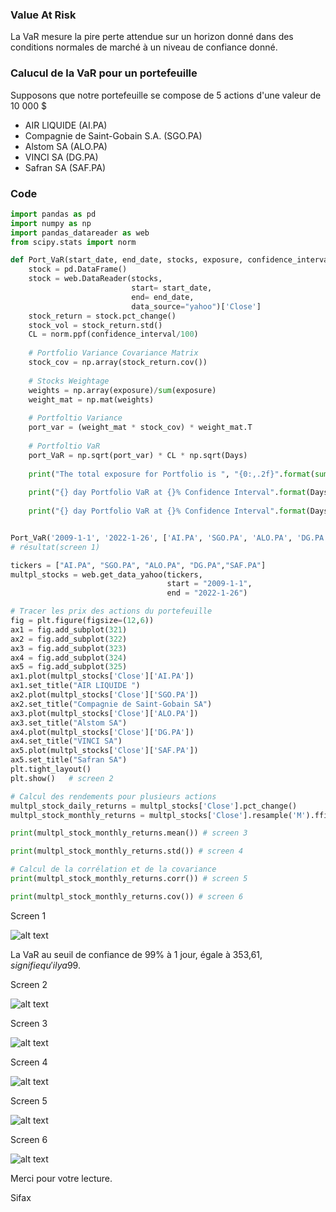 
### Value At Risk

La VaR mesure la pire perte attendue sur un horizon donné dans des conditions normales de marché à un niveau de confiance donné.

### Calucul de la VaR pour un portefeuille
Supposons que notre portefeuille se compose de 5 actions d'une valeur de 10 000 $ 
- AIR LIQUIDE (AI.PA) 
- Compagnie de Saint-Gobain S.A. (SGO.PA)
- Alstom SA (ALO.PA)
- VINCI SA (DG.PA)
- Safran SA (SAF.PA)

### Code 
```python 
import pandas as pd
import numpy as np
import pandas_datareader as web
from scipy.stats import norm

def Port_VaR(start_date, end_date, stocks, exposure, confidence_interval, Days):
    stock = pd.DataFrame()
    stock = web.DataReader(stocks,
                           start= start_date, 
                           end= end_date,
                           data_source="yahoo")['Close']
    stock_return = stock.pct_change()
    stock_vol = stock_return.std()
    CL = norm.ppf(confidence_interval/100)
    
    # Portfolio Variance Covariance Matrix
    stock_cov = np.array(stock_return.cov())
    
    # Stocks Weightage
    weights = np.array(exposure)/sum(exposure)
    weight_mat = np.mat(weights)
    
    # Portfoltio Variance
    port_var = (weight_mat * stock_cov) * weight_mat.T
    
    # Portfoltio VaR
    port_VaR = np.sqrt(port_var) * CL * np.sqrt(Days)
    
    print("The total exposure for Portfolio is ", "{0:,.2f}".format(sum(exposure)),"USD")
    
    print("{} day Portfolio VaR at {}% Confidence Interval".format(Days,confidence_interval), "is", port_VaR)
     
    print("{} day Portfolio VaR at {}% Confidence Interval".format(Days,confidence_interval), "is USD", port_VaR*sum(exposure))


Port_VaR('2009-1-1', '2022-1-26', ['AI.PA', 'SGO.PA', 'ALO.PA', 'DG.PA','SAF.PA'], [2000, 2000, 2000, 2000, 2000], 99, 1)
# résultat(screen 1)

tickers = ["AI.PA", "SGO.PA", "ALO.PA", "DG.PA","SAF.PA"]
multpl_stocks = web.get_data_yahoo(tickers,
                                   start = "2009-1-1",
                                   end = "2022-1-26")

# Tracer les prix des actions du portefeuille
fig = plt.figure(figsize=(12,6))
ax1 = fig.add_subplot(321)
ax2 = fig.add_subplot(322)
ax3 = fig.add_subplot(323)
ax4 = fig.add_subplot(324)
ax5 = fig.add_subplot(325)
ax1.plot(multpl_stocks['Close']['AI.PA'])
ax1.set_title("AIR LIQUIDE ")
ax2.plot(multpl_stocks['Close']['SGO.PA'])
ax2.set_title("Compagnie de Saint-Gobain SA")
ax3.plot(multpl_stocks['Close']['ALO.PA'])
ax3.set_title("Alstom SA")
ax4.plot(multpl_stocks['Close']['DG.PA'])
ax4.set_title("VINCI SA")
ax5.plot(multpl_stocks['Close']['SAF.PA'])
ax5.set_title("Safran SA")
plt.tight_layout()
plt.show()   # screen 2

# Calcul des rendements pour plusieurs actions
multpl_stock_daily_returns = multpl_stocks['Close'].pct_change()
multpl_stock_monthly_returns = multpl_stocks['Close'].resample('M').ffill().pct_change()

print(multpl_stock_monthly_returns.mean()) # screen 3

print(multpl_stock_monthly_returns.std()) # screen 4

# Calcul de la corrélation et de la covariance
print(multpl_stock_monthly_returns.corr()) # screen 5

print(multpl_stock_monthly_returns.cov()) # screen 6

```

Screen 1

![alt text](https://i.ibb.co/0rqxxMw/screen-01.png)


La VaR au seuil de confiance de 99% à 1 jour, égale à 353,61$, signifie qu'il y a 99% de chances pour que la pertes associée à la détention des actifs composant le Portfeuille n'excéde pas 353,61$.

Screen 2

![alt text](https://i.ibb.co/rpWsf9N/screen-02.png)

Screen 3

![alt text](https://i.ibb.co/3W9wxzd/screen-04.png)

Screen 4

![alt text](https://i.ibb.co/PNGtwsW/screen-05.png)

Screen 5

![alt text](https://i.ibb.co/Xxhqsf7/screen-06.png)

Screen 6

![alt text](https://i.ibb.co/zVHbcs7/screen-07.png)

Merci pour votre lecture.

Sifax
